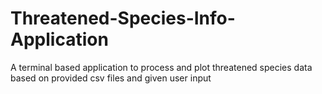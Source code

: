 # Threatened-Species-Info-Application
A terminal based application to process and plot threatened species data based on provided csv files and given user input

